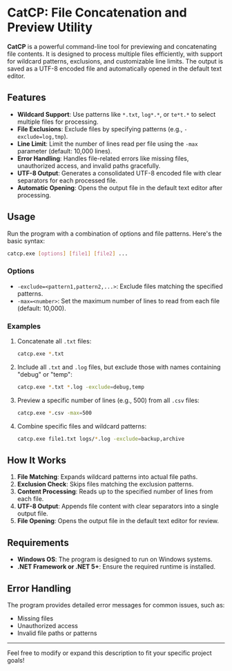 
# CatCP: File Concatenation and Preview Utility

**CatCP** is a powerful command-line tool for previewing and concatenating file contents. It is designed to process multiple files efficiently, with support for wildcard patterns, exclusions, and customizable line limits. The output is saved as a UTF-8 encoded file and automatically opened in the default text editor.

## Features

- **Wildcard Support**: Use patterns like `*.txt`, `log*.*`, or `te*t.*` to select multiple files for processing.
- **File Exclusions**: Exclude files by specifying patterns (e.g., `-exclude=log,tmp`).
- **Line Limit**: Limit the number of lines read per file using the `-max` parameter (default: 10,000 lines).
- **Error Handling**: Handles file-related errors like missing files, unauthorized access, and invalid paths gracefully.
- **UTF-8 Output**: Generates a consolidated UTF-8 encoded file with clear separators for each processed file.
- **Automatic Opening**: Opens the output file in the default text editor after processing.

## Usage

Run the program with a combination of options and file patterns. Here's the basic syntax:

```bash
catcp.exe [options] [file1] [file2] ...
```

### Options
- `-exclude=<pattern1,pattern2,...>`: Exclude files matching the specified patterns.
- `-max=<number>`: Set the maximum number of lines to read from each file (default: 10,000).

### Examples
1. Concatenate all `.txt` files:
   ```bash
   catcp.exe *.txt
   ```

2. Include all `.txt` and `.log` files, but exclude those with names containing "debug" or "temp":
   ```bash
   catcp.exe *.txt *.log -exclude=debug,temp
   ```

3. Preview a specific number of lines (e.g., 500) from all `.csv` files:
   ```bash
   catcp.exe *.csv -max=500
   ```

4. Combine specific files and wildcard patterns:
   ```bash
   catcp.exe file1.txt logs/*.log -exclude=backup,archive
   ```

## How It Works

1. **File Matching**: Expands wildcard patterns into actual file paths.
2. **Exclusion Check**: Skips files matching the exclusion patterns.
3. **Content Processing**: Reads up to the specified number of lines from each file.
4. **UTF-8 Output**: Appends file content with clear separators into a single output file.
5. **File Opening**: Opens the output file in the default text editor for review.

## Requirements

- **Windows OS**: The program is designed to run on Windows systems.
- **.NET Framework or .NET 5+**: Ensure the required runtime is installed.

## Error Handling

The program provides detailed error messages for common issues, such as:
- Missing files
- Unauthorized access
- Invalid file paths or patterns


---

Feel free to modify or expand this description to fit your specific project goals!
